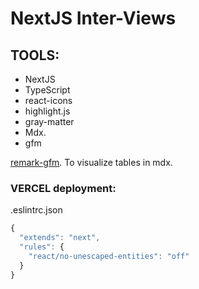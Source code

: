 # NextJS Inter-Views

## TOOLS: 
- NextJS
- TypeScript
- react-icons
- highlight.js
- gray-matter
- Mdx.
- gfm

[remark-gfm](https://github.com/remarkjs/remark-gfm). To visualize tables in mdx.

### VERCEL deployment: 

.eslintrc.json
```js
{
  "extends": "next",
  "rules": {
    "react/no-unescaped-entities": "off"
  }
}
```

